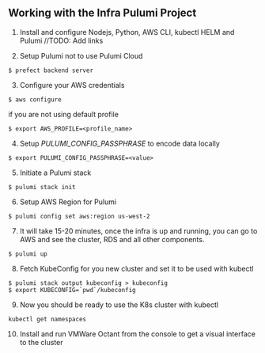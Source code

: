 ## Working with the Infra Pulumi Project

1. Install and configure Nodejs, Python, AWS CLI, kubectl HELM and Pulumi
//TODO: Add links

2. Setup Pulumi not to use Pulumi Cloud

```
$ prefect backend server
```

3. Configure your AWS credentials

```
$ aws configure 
```

if you are not using default profile

```
$ export AWS_PROFILE=<profile_name>
```

4. Setup *PULUMI_CONFIG_PASSPHRASE* to encode data locally

```
$ export PULUMI_CONFIG_PASSPHRASE=<value>
```

5. Initiate a Pulumi stack

```
$ pulumi stack init
```

6. Setup AWS Region for Pulumi

```
$ pulumi config set aws:region us-west-2
```

7. It will take 15-20 minutes, once the infra is up and running, you can go to AWS and see the cluster, RDS and all other components.

```
$ pulumi up
```

8. Fetch KubeConfig for you new cluster and set it to be used with kubectl

```
$ pulumi stack output kubeconfig > kubeconfig
$ export KUBECONFIG=`pwd`/kubeconfig
```

9. Now you should be ready to use the K8s cluster with kubectl

```
kubectl get namespaces
```

10. Install and run VMWare Octant from the console to get a visual interface to the cluster
 


